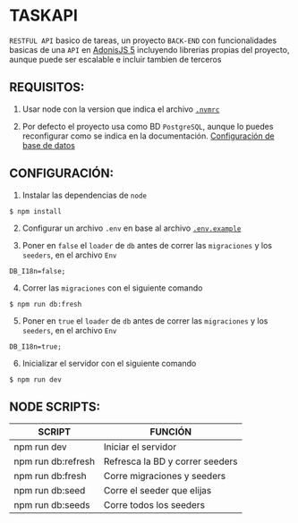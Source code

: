 # TASKAPI

`RESTFUL API` basico de tareas, un proyecto `BACK-END` con funcionalidades basicas de una `API` en [AdonisJS 5](https://docs.adonisjs.com/guides/introduction "AdonisJs") incluyendo librerias propias del proyecto, aunque puede ser escalable e incluir tambien de terceros

## REQUISITOS:

1. Usar node con la version que indica el archivo [`.nvmrc`](./.nvmrc)

2. Por defecto el proyecto usa como BD `PostgreSQL`, aunque lo puedes reconfigurar como se indica en la documentación. [Configuración de base de datos](https://docs.adonisjs.com/guides/database/introduction "AdonisJs")

## CONFIGURACIÓN:

1. Instalar las dependencias de `node`

```console
$ npm install
```

2. Configurar un archivo `.env` en base al archivo [`.env.example`](./.env.example)

3. Poner en `false` el `loader` de `db` antes de correr las `migraciones` y los `seeders`, en el archivo `Env`

```env
DB_I18n=false;
```

4. Correr las `migraciones` con el siguiente comando

```console
$ npm run db:fresh
```

5. Poner en `true` el `loader` de `db` antes de correr las `migraciones` y los `seeders`, en el archivo `Env`

```env
DB_I18n=true;
```

6. Inicializar el servidor con el siguiente comando

```console
$ npm run dev
```

## NODE SCRIPTS:

| SCRIPT             | FUNCIÓN                         |
| ------------------ | ------------------------------- |
| npm run dev        | Iniciar el servidor             |
| npm run db:refresh | Refresca la BD y correr seeders |
| npm run db:fresh   | Corre migraciones y seeders     |
| npm run db:seed    | Corre el seeder que elijas      |
| npm run db:seeds   | Corre todos los seeders         |
